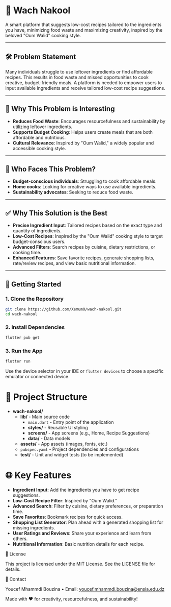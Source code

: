 # 🥘 **Wach Nakool**

A smart platform that suggests low-cost recipes tailored to the ingredients you have, minimizing food waste and maximizing creativity, inspired by the beloved "Oum Walid" cooking style.

---

## 🛠️ **Problem Statement**

Many individuals struggle to use leftover ingredients or find affordable recipes. This results in food waste and missed opportunities to cook creative, budget-friendly meals. A platform is needed to empower users to input available ingredients and receive tailored low-cost recipe suggestions.

---

## 🌟 **Why This Problem is Interesting**

- **Reduces Food Waste**: Encourages resourcefulness and sustainability by utilizing leftover ingredients.
- **Supports Budget Cooking**: Helps users create meals that are both affordable and nutritious.
- **Cultural Relevance**: Inspired by "Oum Walid," a widely popular and accessible cooking style.

---

## 👥 **Who Faces This Problem?**

- **Budget-conscious individuals**: Struggling to cook affordable meals.
- **Home cooks**: Looking for creative ways to use available ingredients.
- **Sustainability advocates**: Seeking to reduce food waste.

---

## ✅ **Why This Solution is the Best**

- **Precise Ingredient Input**: Tailored recipes based on the exact type and quantity of ingredients.
- **Low-Cost Recipes**: Inspired by the "Oum Walid" cooking style to target budget-conscious users.
- **Advanced Filters**: Search recipes by cuisine, dietary restrictions, or cooking time.
- **Enhanced Features**: Save favorite recipes, generate shopping lists, rate/review recipes, and view basic nutritional information.

---

## 🚀 Getting Started

### 1. **Clone the Repository**

   ```bash
   git clone https://github.com/Xemum0/wach-nakool.git
   cd wach-nakool
   ```

### 2. **Install Dependencies**

   ```bash
   flutter pub get
   ```

### 3. **Run the App**

   ```bash
   flutter run
   ```

Use the device selector in your IDE or `flutter devices` to choose a specific emulator or connected device.

# 📂 Project Structure

- **wach-nakool/**
  - **lib/** - Main source code
    - `main.dart` - Entry point of the application
    - **styles/** - Reusable UI styling
    - **screens/** - App screens (e.g., Home, Recipe Suggestions)
    - **data/** - Data models
  - **assets/** - App assets (images, fonts, etc.)
  - `pubspec.yaml` - Project dependencies and configurations
  - **test/** - Unit and widget tests (to be implemented)

# 🌐 Key Features

- **Ingredient Input**: Add the ingredients you have to get recipe suggestions.
- **Low-Cost Recipe Filter**: Inspired by "Oum Walid."
- **Advanced Search**: Filter by cuisine, dietary preferences, or preparation time.
- **Save Favorites**: Bookmark recipes for quick access.
- **Shopping List Generator**: Plan ahead with a generated shopping list for missing ingredients.
- **User Ratings and Reviews**: Share your experience and learn from others.
- **Nutritional Information**: Basic nutrition details for each recipe.

📜 License

This project is licensed under the MIT License. See the LICENSE file for details.

📧 Contact

Youcef Mhammdi Bouzina
• Email: youcef.mhammdi.bouzina@ensia.edu.dz

Made with ❤️ for creativity, resourcefulness, and sustainability!
